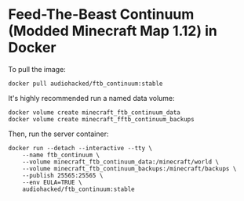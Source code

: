 # Feed-The-Beast Continuum (Modded Minecraft Map 1.12) in Docker
To pull the image:
```
docker pull audiohacked/ftb_continuum:stable
```

It's highly recommended run a named data volume:
```
docker volume create minecraft_ftb_continuum_data
docker volume create minecraft_fftb_continuum_backups
```

Then, run the server container:
```
docker run --detach --interactive --tty \
    --name ftb_continuum \
    --volume minecraft_ftb_continuum_data:/minecraft/world \
    --volume minecraft_ftb_continuum_backups:/minecraft/backups \
    --publish 25565:25565 \
    --env EULA=TRUE \
    audiohacked/ftb_continuum:stable
```
